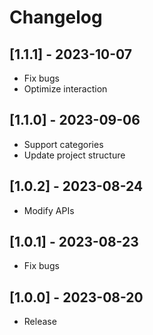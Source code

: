# Changelog

## [1.1.1] - 2023-10-07

- Fix bugs
- Optimize interaction

## [1.1.0] - 2023-09-06

- Support categories
- Update project structure

## [1.0.2] - 2023-08-24

- Modify APIs

## [1.0.1] - 2023-08-23

- Fix bugs

## [1.0.0] - 2023-08-20

- Release

